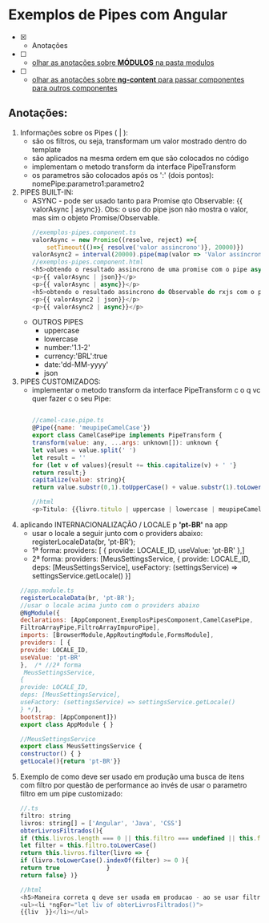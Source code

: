 # Exemplos de Pipes com Angular
- [x] - Anotações
- [ ] - [olhar as anotações sobre <b>MÓDULOS</b> na pasta modulos](https://github.com/RogerioPST/aprendendo-angular/blob/master/meu-primeiro-projeto/modulos/README.MD)
- [ ] - [olhar as anotações sobre <b>ng-content</b> para passar componentes para outros componentes](https://github.com/RogerioPST/aprendendo-angular/blob/master/exemplo-diretivas/ng-content/README.MD)

## Anotações:
<ol>
<li>Informações sobre os Pipes ( | ):
<ul>
<li>são os filtros, ou seja, transformam um valor mostrado dentro do template</li>
<li>são aplicados na mesma ordem em que são colocados no código</li>
<li>implementam o metodo transform da interface PipeTransform</li>
<li>os parametros são colocados após os ':' (dois pontos): nomePipe:parametro1:parametro2</li>
</ul>
</li>

<li>
PIPES BUILT-IN:
<ul>
<li>ASYNC - pode ser usado tanto para Promise qto Observable: {{ valorAsync | async}}. Obs: o uso do pipe json não mostra o valor, mas sim o objeto Promise/Observable.

```javascript
//exemplos-pipes.component.ts
valorAsync = new Promise((resolve, reject) =>{
	setTimeout(()=>{ resolve('valor assincrono')}, 20000)})
valorAsync2 = interval(20000).pipe(map(valor => 'Valor assíncrono 2'));
//exemplos-pipes.component.html
<h5>obtendo o resultado assincrono de uma promise com o pipe async, por ex</h5>
<p>{{ valorAsync | json}}</p>
<p>{{ valorAsync | async}}</p>
<h5>obtendo o resultado assincrono do Observable do rxjs com o pipe async, por ex</h5>
<p>{{ valorAsync2 | json}}</p>
<p>{{ valorAsync2 | async}}</p>
```
</li>
<li>OUTROS PIPES
<ul>
<li>uppercase</li>
<li>lowercase</li>
<li>number:'1.1-2'</li>
<li>currency:'BRL':true</li>
<li>date:'dd-MM-yyyy'</li>
<li>json</li>
</ul>
</li>

</ul>
</li>
<li>
PIPES CUSTOMIZADOS:
<ul>
<li>implementar o metodo transform da interface  PipeTransform c o q vc quer fazer c o seu Pipe:

```javascript

//camel-case.pipe.ts
@Pipe({name: 'meupipeCamelCase'})
export class CamelCasePipe implements PipeTransform {
transform(value: any, ...args: unknown[]): unknown {
let values = value.split(' ')
let result = ''
for (let v of values){result += this.capitalize(v) + ' '}
return result;}
capitalize(value: string){
return value.substr(0,1).toUpperCase() + value.substr(1).toLowerCase()}}

//html
<p>Titulo: {{livro.titulo | uppercase | lowercase | meupipeCamelCase}}</p>
```
</li>

</ul>
</li>

<li>aplicando INTERNACIONALIZAÇÃO / LOCALE p <b>'pt-BR'</b> na app
<ul>
<li>usar o locale a seguir junto com o providers abaixo: registerLocaleData(br, 'pt-BR');
</li>
<li>1ª forma: providers: [ {
provide: LOCALE_ID,
useValue: 'pt-BR'
},]</li> 
<li>2ª forma: providers: [MeusSettingsService,
{
provide: LOCALE_ID,
deps: [MeusSettingsService],
useFactory: (settingsService) => settingsService.getLocale()
}]</li> 
</ul>

```javascript
//app.module.ts
registerLocaleData(br, 'pt-BR');
//usar o locale acima junto com o providers abaixo
@NgModule({
declarations: [AppComponent,ExemplosPipesComponent,CamelCasePipe,
FiltroArrayPipe,FiltroArrayImpuroPipe],
imports: [BrowserModule,AppRoutingModule,FormsModule],
providers: [ {
provide: LOCALE_ID,
useValue: 'pt-BR'
},  /* //2ª forma
 MeusSettingsService,
{
provide: LOCALE_ID,
deps: [MeusSettingsService],
useFactory: (settingsService) => settingsService.getLocale()
} */],
bootstrap: [AppComponent]})
export class AppModule { }

//MeusSettingsService
export class MeusSettingsService {
constructor() { }
getLocale(){return 'pt-BR'}}
```
</li>
<li>Exemplo de como deve ser usado em produção uma busca de itens com filtro por questão de performance ao invés de usar o parametro filtro em um pipe customizado:

```javascript
//.ts
filtro: string
livros: string[] = ['Angular', 'Java', 'CSS']
obterLivrosFiltrados(){
if (this.livros.length === 0 || this.filtro === undefined || this.filtro.trim() === ''){ return this.livros}
let filter = this.filtro.toLowerCase()
return this.livros.filter(livro => {
if (livro.toLowerCase().indexOf(filter) >= 0 ){
return true				}
return false} )}

//html
<h5>Maneira correta q deve ser usada em producao - ao se usar filtros nos projetos</h5>
<ul><li *ngFor="let liv of obterLivrosFiltrados()">
{{liv  }}</li></ul>
```
</li>
</ol>
